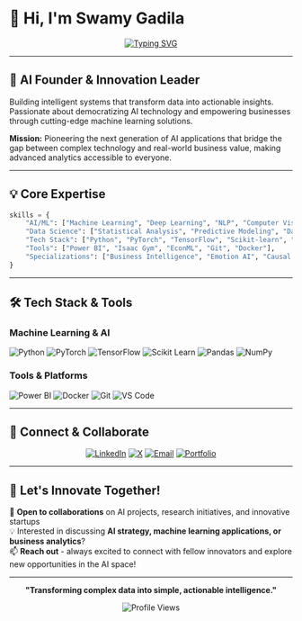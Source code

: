 # 👋 Hi, I'm Swamy Gadila

<div align="center">
  
[![Typing SVG](https://readme-typing-svg.demolab.com?font=Fira+Code&weight=600&size=28&duration=3000&pause=1000&color=6366F1&center=true&vCenter=true&random=false&width=600&lines=AI+Founder+%26+Tech+Entrepreneur;Building+Friday+AI;Machine+Learning+Innovator;Transforming+Data+into+Intelligence)](https://git.io/typing-svg)

</div>

---

## 🚀 AI Founder & Innovation Leader

Building intelligent systems that transform data into actionable insights. Passionate about democratizing AI technology and empowering businesses through cutting-edge machine learning solutions.

**Mission:** Pioneering the next generation of AI applications that bridge the gap between complex technology and real-world business value, making advanced analytics accessible to everyone.

---

## 💡 Core Expertise

```python
skills = {
    "AI/ML": ["Machine Learning", "Deep Learning", "NLP", "Computer Vision", "Reinforcement Learning"],
    "Data Science": ["Statistical Analysis", "Predictive Modeling", "Data Visualization", "Big Data"],
    "Tech Stack": ["Python", "PyTorch", "TensorFlow", "Scikit-learn", "Pandas", "NumPy"],
    "Tools": ["Power BI", "Isaac Gym", "EconML", "Git", "Docker"],
    "Specializations": ["Business Intelligence", "Emotion AI", "Causal Inference", "Robotics Simulation"]
}
```

---

## 🛠️ Tech Stack & Tools

### Machine Learning & AI

![Python](https://img.shields.io/badge/Python-3776AB?style=for-the-badge&logo=python&logoColor=white)
![PyTorch](https://img.shields.io/badge/PyTorch-EE4C2C?style=for-the-badge&logo=pytorch&logoColor=white)
![TensorFlow](https://img.shields.io/badge/TensorFlow-FF6F00?style=for-the-badge&logo=tensorflow&logoColor=white)
![Scikit Learn](https://img.shields.io/badge/Scikit_Learn-F7931E?style=for-the-badge&logo=scikit-learn&logoColor=white)
![Pandas](https://img.shields.io/badge/Pandas-150458?style=for-the-badge&logo=pandas&logoColor=white)
![NumPy](https://img.shields.io/badge/NumPy-013243?style=for-the-badge&logo=numpy&logoColor=white)

### Tools & Platforms

![Power BI](https://img.shields.io/badge/Power_BI-F2C811?style=for-the-badge&logo=powerbi&logoColor=black)
![Docker](https://img.shields.io/badge/Docker-2496ED?style=for-the-badge&logo=docker&logoColor=white)
![Git](https://img.shields.io/badge/Git-F05032?style=for-the-badge&logo=git&logoColor=white)
![VS Code](https://img.shields.io/badge/VS_Code-007ACC?style=for-the-badge&logo=visual-studio-code&logoColor=white)

</div>

---

## 🔗 Connect & Collaborate

<div align="center">

[![LinkedIn](https://img.shields.io/badge/LinkedIn-0077B5?style=for-the-badge&logo=linkedin&logoColor=white)](https://www.linkedin.com/in/swamygadila)
[![X](https://img.shields.io/badge/X-000000?style=for-the-badge&logo=x&logoColor=white)](https://x.com/SwamyGadila18)
[![Email](https://img.shields.io/badge/Email-D14836?style=for-the-badge&logo=gmail&logoColor=white)](mailto:swamygadila04@gmail.com)
[![Portfolio](https://img.shields.io/badge/Portfolio-000000?style=for-the-badge&logo=About.me&logoColor=white)](https://swamygadila.com)

</div>

---

## 💬 Let's Innovate Together!

🌟 **Open to collaborations** on AI projects, research initiatives, and innovative startups  
💡 Interested in discussing **AI strategy, machine learning applications, or business analytics**?  
📫 **Reach out** - always excited to connect with fellow innovators and explore new opportunities in the AI space!

---

<div align="center">

**"Transforming complex data into simple, actionable intelligence."**

![Profile Views](https://komarev.com/ghpvc/?username=swamy18&color=6366F1&style=for-the-badge&label=Profile+Views)

</div>
